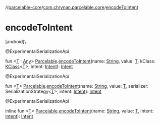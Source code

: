 //[parcelable-core](../../index.md)/[com.chrynan.parcelable.core](index.md)/[encodeToIntent](encode-to-intent.md)

# encodeToIntent

[android]\

@ExperimentalSerializationApi

fun &lt;[T](encode-to-intent.md) : [Any](https://kotlinlang.org/api/latest/jvm/stdlib/kotlin/-any/index.html)&gt; [Parcelable](-parcelable/index.md#1131268509%2FExtensions%2F-1462739831).[encodeToIntent](encode-to-intent.md)(name: [String](https://kotlinlang.org/api/latest/jvm/stdlib/kotlin/-string/index.html), value: [T](encode-to-intent.md), kClass: [KClass](https://kotlinlang.org/api/latest/jvm/stdlib/kotlin.reflect/-k-class/index.html)&lt;[T](encode-to-intent.md)&gt;, intent: [Intent](https://developer.android.com/reference/kotlin/android/content/Intent.html)): [Intent](https://developer.android.com/reference/kotlin/android/content/Intent.html)

@ExperimentalSerializationApi

fun &lt;[T](encode-to-intent.md)&gt; [Parcelable](-parcelable/index.md#1131268509%2FExtensions%2F-1462739831).[encodeToIntent](encode-to-intent.md)(name: [String](https://kotlinlang.org/api/latest/jvm/stdlib/kotlin/-string/index.html), value: [T](encode-to-intent.md), serializer: SerializationStrategy&lt;[T](encode-to-intent.md)&gt;, intent: [Intent](https://developer.android.com/reference/kotlin/android/content/Intent.html)): [Intent](https://developer.android.com/reference/kotlin/android/content/Intent.html)

@ExperimentalSerializationApi

inline fun &lt;[T](encode-to-intent.md)&gt; [Parcelable](-parcelable/index.md#1131268509%2FExtensions%2F-1462739831).[encodeToIntent](encode-to-intent.md)(name: [String](https://kotlinlang.org/api/latest/jvm/stdlib/kotlin/-string/index.html), value: [T](encode-to-intent.md), intent: [Intent](https://developer.android.com/reference/kotlin/android/content/Intent.html)): [Intent](https://developer.android.com/reference/kotlin/android/content/Intent.html)
